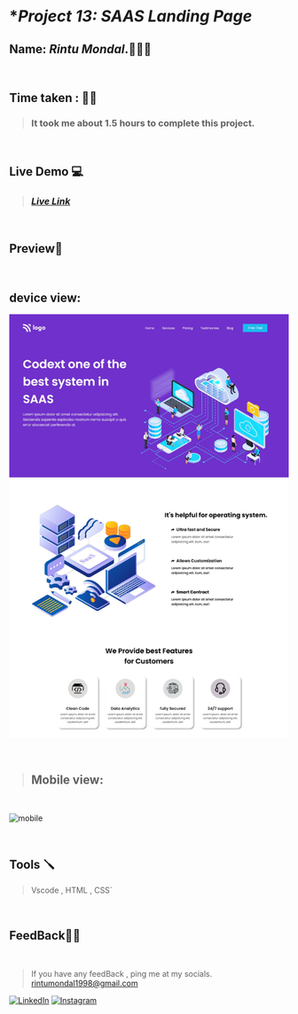 # **Project 13: SAAS Landing Page*

## **Name:**  _Rintu Mondal_.🧑🏽‍💻
<br>

## **Time taken :** ✍🏼

>### It took me about 1.5 hours to complete this project.
<br>

## **Live Demo**  💻 

>### _[**Live Link**](https://profound-babka-7d48d2.netlify.app/)_
<br>

## **Preview**🔎
<br>

## device view: 
![desktop](./ss/desktop.jpg)

<br>


>## Mobile view:
<br>

![mobile](./ss/mobile.png)

<br>


## **Tools** 🪛
>Vscode , HTML , CSS`
<br>

## **FeedBack**🥷🏼

<br>

> If you have any feedBack , ping me at my socials. rintumondal1998@gmail.com

[![LinkedIn][linkedin-shield]][linkedin-url]
[![Instagram][instagram-shield]][instagram-url]


[instagram-shield]: https://img.shields.io/badge/Instagram-%23E4405F.svg?style=for-the-badge&logo=Instagram&logoColor=white
[instagram-url]: https://www.instagram.com/fairyhunter.gg/

[linkedin-shield]: https://img.shields.io/badge/-LinkedIn-black.svg?style=for-the-badge&logo=linkedin&colorB=0B5FBB
[linkedin-url]: https://www.linkedin.com/in/heyrintu/

